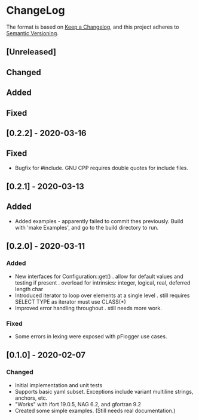 # ChangeLog

The format is based on [Keep a Changelog](https://keepachangelog.com/en/1.0.0/),
and this project adheres to [Semantic Versioning](https://semver.org/spec/v2.0.0.html).

## [Unreleased]

## Changed
## Added
## Fixed

## [0.2.2] - 2020-03-16

## Fixed

- Bugfix for #include.   GNU CPP requires double quotes for include files.

## [0.2.1] - 2020-03-13

## Added

- Added examples - apparently failed to commit thes previously.  Build
  with 'make Examples', and go to the build directory to run.


## [0.2.0] - 2020-03-11

### Added

- New interfaces for Configuration::get()
  . allow for default values and testing if present
  . overload for intrinsics:  integer, logical, real, deferred length char
- Introduced iterator to loop over elements at a single level
  . still requires SELECT TYPE as iterator must use CLASS(*)
- Improved error handling throughout
  . still needs more work.

### Fixed

- Some errors in lexing were exposed with pFlogger use cases.


## [0.1.0] - 2020-02-07
	
	
### Changed
- Initial implementation and unit tests
- Supports basic yaml subset.  Exceptions include variant multiline strings, anchors, etc.
- "Works" with ifort 19.0.5, NAG 6.2, and gfortran 9.2
- Created some simple examples.  (Still needs real documentation.)
